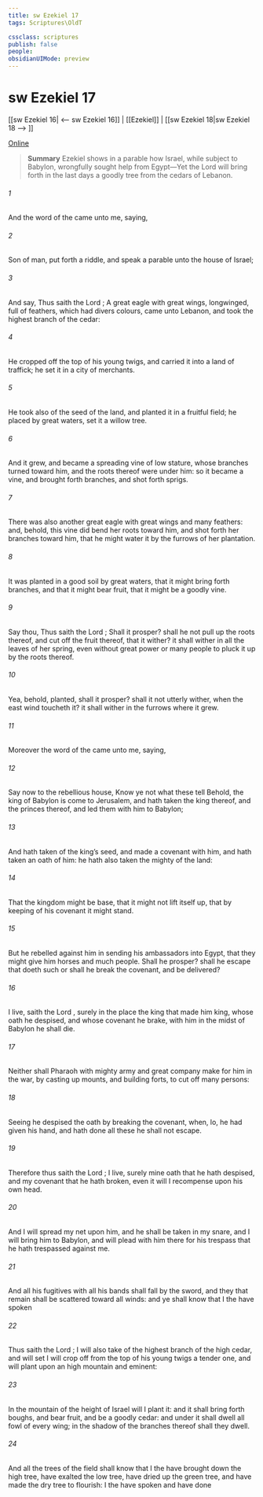 ```yaml
---
title: sw Ezekiel 17
tags: Scriptures\OldT

cssclass: scriptures
publish: false
people:
obsidianUIMode: preview
---
```


# sw Ezekiel 17
[[sw Ezekiel 16| <-- sw Ezekiel 16]] | [[Ezekiel]] | [[sw Ezekiel 18|sw Ezekiel 18 --> ]]

[Online](https://churchofjesuschrist.org/study/scriptures/ot/ezek/17?lang=eng)

> __Summary__
Ezekiel shows in a parable how Israel, while subject to Babylon, wrongfully sought help from Egypt—Yet the Lord will bring forth in the last days a goodly tree from the cedars of Lebanon.

###### 1 
And the word of the  came unto me, saying,

###### 2 
Son of man, put forth a riddle, and speak a parable unto the house of Israel;

###### 3 
And say, Thus saith the Lord ; A great eagle with great wings, longwinged, full of feathers, which had divers colours, came unto Lebanon, and took the highest branch of the cedar:

###### 4 
He cropped off the top of his young twigs, and carried it into a land of traffick; he set it in a city of merchants.

###### 5 
He took also of the seed of the land, and planted it in a fruitful field; he placed  by great waters,  set it  a willow tree.

###### 6 
And it grew, and became a spreading vine of low stature, whose branches turned toward him, and the roots thereof were under him: so it became a vine, and brought forth branches, and shot forth sprigs.

###### 7 
There was also another great eagle with great wings and many feathers: and, behold, this vine did bend her roots toward him, and shot forth her branches toward him, that he might water it by the furrows of her plantation.

###### 8 
It was planted in a good soil by great waters, that it might bring forth branches, and that it might bear fruit, that it might be a goodly vine.

###### 9 
Say thou, Thus saith the Lord ; Shall it prosper? shall he not pull up the roots thereof, and cut off the fruit thereof, that it wither? it shall wither in all the leaves of her spring, even without great power or many people to pluck it up by the roots thereof.

###### 10 
Yea, behold,  planted, shall it prosper? shall it not utterly wither, when the east wind toucheth it? it shall wither in the furrows where it grew.

###### 11 
Moreover the word of the  came unto me, saying,

###### 12 
Say now to the rebellious house, Know ye not what these  tell  Behold, the king of Babylon is come to Jerusalem, and hath taken the king thereof, and the princes thereof, and led them with him to Babylon;

###### 13 
And hath taken of the king’s seed, and made a covenant with him, and hath taken an oath of him: he hath also taken the mighty of the land:

###### 14 
That the kingdom might be base, that it might not lift itself up,  that by keeping of his covenant it might stand.

###### 15 
But he rebelled against him in sending his ambassadors into Egypt, that they might give him horses and much people. Shall he prosper? shall he escape that doeth such  or shall he break the covenant, and be delivered?

###### 16 
 I live, saith the Lord , surely in the place  the king  that made him king, whose oath he despised, and whose covenant he brake,  with him in the midst of Babylon he shall die.

###### 17 
Neither shall Pharaoh with  mighty army and great company make for him in the war, by casting up mounts, and building forts, to cut off many persons:

###### 18 
Seeing he despised the oath by breaking the covenant, when, lo, he had given his hand, and hath done all these  he shall not escape.

###### 19 
Therefore thus saith the Lord ;  I live, surely mine oath that he hath despised, and my covenant that he hath broken, even it will I recompense upon his own head.

###### 20 
And I will spread my net upon him, and he shall be taken in my snare, and I will bring him to Babylon, and will plead with him there for his trespass that he hath trespassed against me.

###### 21 
And all his fugitives with all his bands shall fall by the sword, and they that remain shall be scattered toward all winds: and ye shall know that I the  have spoken 

###### 22 
Thus saith the Lord ; I will also take of the highest branch of the high cedar, and will set  I will crop off from the top of his young twigs a tender one, and will plant  upon an high mountain and eminent:

###### 23 
In the mountain of the height of Israel will I plant it: and it shall bring forth boughs, and bear fruit, and be a goodly cedar: and under it shall dwell all fowl of every wing; in the shadow of the branches thereof shall they dwell.

###### 24 
And all the trees of the field shall know that I the  have brought down the high tree, have exalted the low tree, have dried up the green tree, and have made the dry tree to flourish: I the  have spoken and have done 

